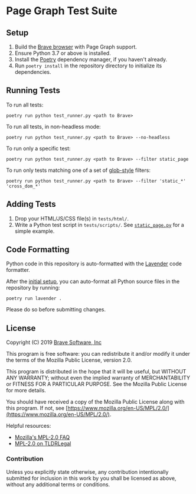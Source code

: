 # Page Graph Test Suite

## Setup

1. Build the [Brave browser](https://github.com/brave/brave-browser) with Page Graph support.
1. Ensure Python 3.7 or above is installed.
1. Install the [Poetry](https://poetry.eustace.io/docs/) dependency manager, if you haven't
   already.
1. Run `poetry install` in the repository directory to initialize its dependencies.

## Running Tests

To run all tests:

```
poetry run python test_runner.py <path to Brave>
```

To run all tests, in non-headless mode:

```
poetry run python test_runner.py <path to Brave> --no-headless
```

To run only a specific test:

```
poetry run python test_runner.py <path to Brave> --filter static_page
```

To run only tests matching one of a set of
[glob-style](https://en.wikipedia.org/wiki/Glob_(programming)) filters:

```
poetry run python test_runner.py <path to Brave> --filter 'static_*' 'cross_dom_*'
```

## Adding Tests

1. Drop your HTML/JS/CSS file(s) in `tests/html/`.
1. Write a Python test script in `tests/scripts/`. See
   [`static_page.py`](tests/scripts/static_page.py) for a simple example.

## Code Formatting

Python code in this repository is auto-formatted with the
[Lavender](https://pypi.org/project/lavender/) code formatter.

After the [initial setup](#setup), you can auto-format all Python source files in the repository by
running:

```
poetry run lavender .
```

Please do so before submitting changes.

## License

Copyright (C) 2019 [Brave Software, Inc](https://brave.com/)

This program is free software: you can redistribute it and/or modify it under the terms of the
Mozilla Public License, version 2.0.

This program is distributed in the hope that it will be useful, but WITHOUT ANY WARRANTY; without
even the implied warranty of MERCHANTABILITY or FITNESS FOR A PARTICULAR PURPOSE. See the Mozilla
Public License for more details.

You should have received a copy of the Mozilla Public License along with this program. If not, see
[https://www.mozilla.org/en-US/MPL/2.0/](https://www.mozilla.org/en-US/MPL/2.0/).

Helpful resources:

- [Mozilla's MPL-2.0 FAQ](https://www.mozilla.org/en-US/MPL/2.0/FAQ/)
- [MPL-2.0 on TLDRLegal](https://tldrlegal.com/license/mozilla-public-license-2.0-\(mpl-2\))

### Contribution

Unless you explicitly state otherwise, any contribution intentionally submitted for inclusion in
this work by you shall be licensed as above, without any additional terms or conditions.
